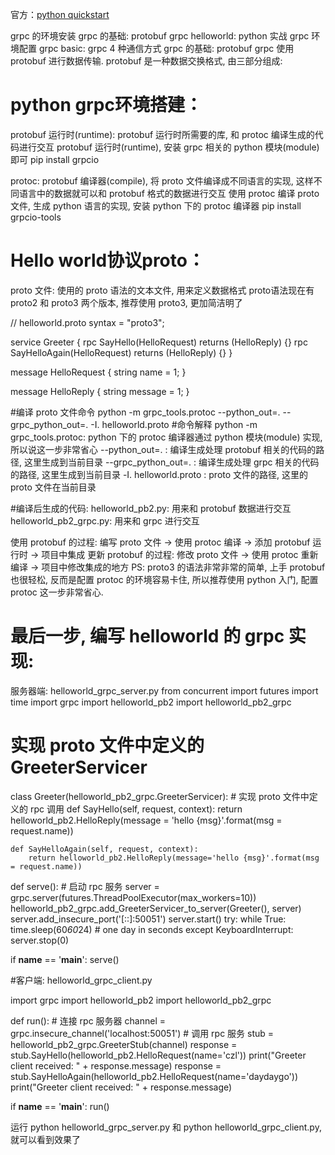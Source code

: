 官方：[python quickstart](https://grpc.io/docs/quickstart/python.html#run-a-grpc-application)

grpc 的环境安装
grpc 的基础: protobuf
grpc helloworld: python 实战 grpc 环境配置
grpc basic: grpc 4 种通信方式
grpc 的基础: protobuf
grpc 使用 protobuf 进行数据传输. protobuf 是一种数据交换格式, 由三部分组成:

# python grpc环境搭建：

protobuf 运行时(runtime): protobuf 运行时所需要的库, 和 protoc 编译生成的代码进行交互
protobuf 运行时(runtime),  安装 grpc 相关的 python 模块(module) 即可
pip install grpcio

protoc: protobuf 编译器(compile), 将 proto 文件编译成不同语言的实现, 这样不同语言中的数据就可以和 protobuf 格式的数据进行交互
使用 protoc 编译 proto 文件, 生成 python 语言的实现, 安装 python 下的 protoc 编译器
pip install grpcio-tools

# Hello world协议proto：
proto 文件: 使用的 proto 语法的文本文件, 用来定义数据格式
proto语法现在有 proto2 和 proto3 两个版本, 推荐使用 proto3, 更加简洁明了

// helloworld.proto
syntax = "proto3";

service Greeter {
    rpc SayHello(HelloRequest) returns (HelloReply) {}
    rpc SayHelloAgain(HelloRequest) returns (HelloReply) {}
}

message HelloRequest {
    string name = 1;
}

message HelloReply {
    string message = 1;
}

#编译 proto 文件命令
python -m grpc_tools.protoc --python_out=. --grpc_python_out=. -I. helloworld.proto
#命令解释
python -m grpc_tools.protoc: python 下的 protoc 编译器通过 python 模块(module) 实现, 所以说这一步非常省心
--python_out=. : 编译生成处理 protobuf 相关的代码的路径, 这里生成到当前目录
--grpc_python_out=. : 编译生成处理 grpc 相关的代码的路径, 这里生成到当前目录
-I. helloworld.proto : proto 文件的路径, 这里的 proto 文件在当前目录

#编译后生成的代码:
helloworld_pb2.py: 用来和 protobuf 数据进行交互
helloworld_pb2_grpc.py: 用来和 grpc 进行交互

使用 protobuf 的过程:
编写 proto 文件 -> 使用 protoc 编译 -> 添加 protobuf 运行时 -> 项目中集成
更新 protobuf 的过程:
修改 proto 文件 -> 使用 protoc 重新编译 -> 项目中修改集成的地方
PS: proto3 的语法非常非常的简单, 上手 protobuf 也很轻松, 反而是配置 protoc 的环境容易卡住, 所以推荐使用 python 入门, 配置 protoc 这一步非常省心.

# 最后一步, 编写 helloworld 的 grpc 实现:
服务器端: helloworld_grpc_server.py
from concurrent import futures
import time
import grpc
import helloworld_pb2
import helloworld_pb2_grpc

# 实现 proto 文件中定义的 GreeterServicer
class Greeter(helloworld_pb2_grpc.GreeterServicer):
    # 实现 proto 文件中定义的 rpc 调用
    def SayHello(self, request, context):
        return helloworld_pb2.HelloReply(message = 'hello {msg}'.format(msg = request.name))

    def SayHelloAgain(self, request, context):
        return helloworld_pb2.HelloReply(message='hello {msg}'.format(msg = request.name))

def serve():
    # 启动 rpc 服务
    server = grpc.server(futures.ThreadPoolExecutor(max_workers=10))
    helloworld_pb2_grpc.add_GreeterServicer_to_server(Greeter(), server)
    server.add_insecure_port('[::]:50051')
    server.start()
    try:
        while True:
            time.sleep(60*60*24) # one day in seconds
    except KeyboardInterrupt:
        server.stop(0)

if __name__ == '__main__':
    serve()

#客户端: helloworld_grpc_client.py

import grpc
import helloworld_pb2
import helloworld_pb2_grpc

def run():
    # 连接 rpc 服务器
    channel = grpc.insecure_channel('localhost:50051')
    # 调用 rpc 服务
    stub = helloworld_pb2_grpc.GreeterStub(channel)
    response = stub.SayHello(helloworld_pb2.HelloRequest(name='czl'))
    print("Greeter client received: " + response.message)
    response = stub.SayHelloAgain(helloworld_pb2.HelloRequest(name='daydaygo'))
    print("Greeter client received: " + response.message)

if __name__ == '__main__':
    run()

运行 python helloworld_grpc_server.py 和 python helloworld_grpc_client.py, 就可以看到效果了
